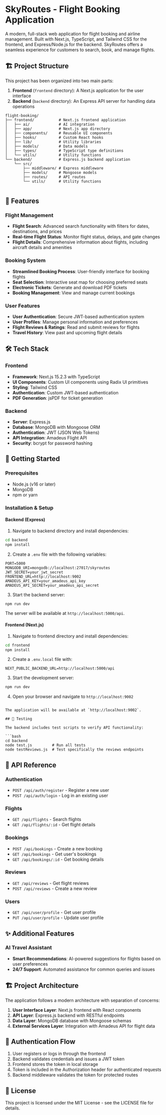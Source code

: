 # SkyRoutes - Flight Booking Application

A modern, full-stack web application for flight booking and airline management. Built with Next.js, TypeScript, and Tailwind CSS for the frontend, and Express/Node.js for the backend. SkyRoutes offers a seamless experience for customers to search, book, and manage flights.

## 🏗️ Project Structure

This project has been organized into two main parts:

1. **Frontend** (`frontend` directory): A Next.js application for the user interface
2. **Backend** (`backend` directory): An Express API server for handling data operations

```
flight-booking/
├── frontend/           # Next.js frontend application
│   ├── ai/             # AI integration
│   ├── app/            # Next.js app directory
│   ├── components/     # Reusable UI components
│   ├── hooks/          # Custom React hooks
│   ├── lib/            # Utility libraries
│   ├── models/         # Data models
│   ├── types/          # TypeScript type definitions
│   └── utils/          # Utility functions
└── backend/            # Express.js backend application
    └── src/
        ├── middleware/ # Express middleware
        ├── models/     # Mongoose models
        ├── routes/     # API routes
        └── utils/      # Utility functions
           
```

## 🚀 Features

### Flight Management
- **Flight Search**: Advanced search functionality with filters for dates, destinations, and prices
- **Real-time Flight Status**: Monitor flight status, delays, and gate changes
- **Flight Details**: Comprehensive information about flights, including aircraft details and amenities

### Booking System
- **Streamlined Booking Process**: User-friendly interface for booking flights
- **Seat Selection**: Interactive seat map for choosing preferred seats
- **Electronic Tickets**: Generate and download PDF tickets
- **Booking Management**: View and manage current bookings

### User Features
- **User Authentication**: Secure JWT-based authentication system
- **User Profiles**: Manage personal information and preferences
- **Flight Reviews & Ratings**: Read and submit reviews for flights
- **Travel History**: View past and upcoming flight details

## 🛠️ Tech Stack

### Frontend
- **Framework**: Next.js 15.2.3 with TypeScript
- **UI Components**: Custom UI components using Radix UI primitives
- **Styling**: Tailwind CSS
- **Authentication**: Custom JWT-based authentication
- **PDF Generation**: jsPDF for ticket generation

### Backend
- **Server**: Express.js
- **Database**: MongoDB with Mongoose ORM
- **Authentication**: JWT (JSON Web Tokens)
- **API Integration**: Amadeus Flight API
- **Security**: bcrypt for password hashing

## 🚀 Getting Started

### Prerequisites

- Node.js (v16 or later)
- MongoDB
- npm or yarn

### Installation & Setup

#### Backend (Express)

1. Navigate to backend directory and install dependencies:
```bash
cd backend
npm install
```

2. Create a `.env` file with the following variables:
```
PORT=5000
MONGODB_URI=mongodb://localhost:27017/skyroutes
JWT_SECRET=your_jwt_secret
FRONTEND_URL=http://localhost:9002
AMADEUS_API_KEY=your_amadeus_api_key
AMADEUS_API_SECRET=your_amadeus_api_secret
```

3. Start the backend server:
```bash
npm run dev
```

The server will be available at `http://localhost:5000/api`.

#### Frontend (Next.js)

1. Navigate to frontend directory and install dependencies:
```bash
cd frontend
npm install
```

2. Create a `.env.local` file with:
```
NEXT_PUBLIC_BACKEND_URL=http://localhost:5000/api
```

3. Start the development server:
```bash
npm run dev
```

4. Open your browser and navigate to `http://localhost:9002`
```

The application will be available at `http://localhost:9002`.

## 🧪 Testing

The backend includes test scripts to verify API functionality:

```bash
cd backend
node test.js         # Run all tests
node testReviews.js  # Test specifically the reviews endpoints
```

## 🔄 API Reference

### Authentication
- `POST /api/auth/register` - Register a new user
- `POST /api/auth/login` - Log in an existing user

### Flights
- `GET /api/flights` - Search flights
- `GET /api/flights/:id` - Get flight details

### Bookings
- `POST /api/bookings` - Create a new booking
- `GET /api/bookings` - Get user's bookings
- `GET /api/bookings/:id` - Get booking details

### Reviews
- `GET /api/reviews` - Get flight reviews
- `POST /api/reviews` - Create a new review

### Users
- `GET /api/user/profile` - Get user profile
- `PUT /api/user/profile` - Update user profile

## ✨ Additional Features

### AI Travel Assistant
- **Smart Recommendations**: AI-powered suggestions for flights based on user preferences
- **24/7 Support**: Automated assistance for common queries and issues

## 🏗️ Project Architecture

The application follows a modern architecture with separation of concerns:

1. **User Interface Layer**: Next.js frontend with React components
2. **API Layer**: Express.js backend with RESTful endpoints
3. **Data Layer**: MongoDB database with Mongoose schemas
4. **External Services Layer**: Integration with Amadeus API for flight data

## 🔐 Authentication Flow

1. User registers or logs in through the frontend
2. Backend validates credentials and issues a JWT token
3. Frontend stores the token in local storage
4. Token is included in the Authorization header for authenticated requests
5. Backend middleware validates the token for protected routes

## 📝 License

This project is licensed under the MIT License - see the LICENSE file for details.
